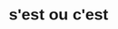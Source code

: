 # s'est ou c'est
<html lang="fr">

<head>
    <meta charset="UTF-8">
    <meta name="viewport" content="width=device-width, initial-scale=1.0">
    <title>Exercice - C'est vs S'est</title>
    <style>
        body {
            font-family: Arial, sans-serif;
            line-height: 1.6;
            margin: 20px;
        }

        .correct {
            color: green;
        }

        .incorrect {
            color: red;
        }

        .analyse {
            color: blue;
        }
    </style>
    <script>
        function verifier() {
            let reponsesCorrectes = ["c'est", "s'est", "c'est", "s'est", "c'est", "s'est", "c'est", "s'est", "c'est", "s'est",
                                     "c'est", "s'est", "c'est", "s'est", "c'est", "s'est", "c'est", "s'est", "c'est", "s'est"];
            let score = 0;

            for (let i = 0; i < reponsesCorrectes.length; i++) {
                let userInput = document.getElementById('reponse' + (i + 1)).value.trim().toLowerCase();
                let feedback = document.getElementById('feedback' + (i + 1));
                let analyse = document.getElementById('analyse' + (i + 1));

                if (userInput === reponsesCorrectes[i]) {
                    feedback.innerText = "✔️ Correct";
                    feedback.className = "correct";
                    analyse.innerText = "";
                    score++;
                } else {
                    feedback.innerText = "❌ Incorrect";
                    feedback.className = "incorrect";
                    analyse.innerText = `La bonne réponse est "${reponsesCorrectes[i]}". Rappel : "c'est" est une contraction de "cela est", tandis que "s'est" est le pronom réfléchi "se" suivi de la forme du verbe "être" à la troisième personne du singulier.`;
                    analyse.className = "analyse";
                }
            }

            document.getElementById('score').innerText = `Votre score : ${score}/${reponsesCorrectes.length}`;
        }
    </script>
</head>

<body>
    <h2>Règle : "c'est" vs "s'est"</h2>
    <p>
        - <b>"c'est"</b> est une contraction de "cela est". Il est utilisé pour identifier ou expliquer quelque chose. Exemple : "C'est incroyable !".<br>
        - <b>"s'est"</b> est la combinaison du pronom réfléchi "se" et de la forme du verbe "être" à la troisième personne. Il est utilisé dans les phrases pronominales. Exemple : "Il s'est levé tôt ce matin".
    </p>

    <h2>Exercice - Complétez avec "c'est" ou "s'est"</h2>

    <!-- Génération des 20 questions -->
    <div id="exercices">
        <p>1. ___ incroyable de voir ça !</p>
        <input type="text" id="reponse1"> <span id="feedback1"></span><br>
        <p id="analyse1"></p><br>

        <p>2. Il ___ levé très tôt ce matin.</p>
        <input type="text" id="reponse2"> <span id="feedback2"></span><br>
        <p id="analyse2"></p><br>

        <p>3. ___ la première fois que je vois ça.</p>
        <input type="text" id="reponse3"> <span id="feedback3"></span><br>
        <p id="analyse3"></p><br>

        <p>4. Elle ___ préparée pour l'examen.</p>
        <input type="text" id="reponse4"> <span id="feedback4"></span><br>
        <p id="analyse4"></p><br>

        <p>5. ___ une belle journée aujourd'hui.</p>
        <input type="text" id="reponse5"> <span id="feedback5"></span><br>
        <p id="analyse5"></p><br>

        <p>6. Il ___ souvenu de tout ce qu'il avait appris.</p>
        <input type="text" id="reponse6"> <span id="feedback6"></span><br>
        <p id="analyse6"></p><br>

        <p>7. ___ un plaisir de vous rencontrer.</p>
        <input type="text" id="reponse7"> <span id="feedback7"></span><br>
        <p id="analyse7"></p><br>

        <p>8. Elle ___ rendue à Paris la semaine dernière.</p>
        <input type="text" id="reponse8"> <span id="feedback8"></span><br>
        <p id="analyse8"></p><br>

        <p>9. ___ bien dommage qu'il pleuve.</p>
        <input type="text" id="reponse9"> <span id="feedback9"></span><br>
        <p id="analyse9"></p><br>

        <p>10. Il ___ perdu en chemin.</p>
        <input type="text" id="reponse10"> <span id="feedback10"></span><br>
        <p id="analyse10"></p><br>

        <p>11. ___ difficile de prendre une décision.</p>
        <input type="text" id="reponse11"> <span id="feedback11"></span><br>
        <p id="analyse11"></p><br>

        <p>12. Elle ___ blessée en jouant au football.</p>
        <input type="text" id="reponse12"> <span id="feedback12"></span><br>
        <p id="analyse12"></p><br>

        <p>13. ___ tout à fait normal de se sentir ainsi.</p>
        <input type="text" id="reponse13"> <span id="feedback13"></span><br>
        <p id="analyse13"></p><br>

        <p>14. Il ___ arrêté devant la boutique.</p>
        <input type="text" id="reponse14"> <span id="feedback14"></span><br>
        <p id="analyse14"></p><br>

        <p>15. ___ incroyable de voir autant de monde.</p>
        <input type="text" id="reponse15"> <span id="feedback15"></span><br>
        <p id="analyse15"></p><br>

        <p>16. Elle ___ rendue compte de son erreur.</p>
        <input type="text" id="reponse16"> <span id="feedback16"></span><br>
        <p id="analyse16"></p><br>

        <p>17. ___ un beau cadeau qu'il a reçu.</p>
        <input type="text" id="reponse17"> <span id="feedback17"></span><br>
        <p id="analyse17"></p><br>

        <p>18. Il ___ trompé de chemin.</p>
        <input type="text" id="reponse18"> <span id="feedback18"></span><br>
        <p id="analyse18"></p><br>

        <p>19. ___ vraiment gentil de ta part.</p>
        <input type="text" id="reponse19"> <span id="feedback19"></span><br>
        <p id="analyse19"></p><br>

        <p>20. Elle ___ évanouie de fatigue.</p>
        <input type="text" id="reponse20"> <span id="feedback20"></span><br>
        <p id="analyse20"></p><br>
    </div>

    <button onclick="verifier()">Vérifier</button>
    <p id="score"></p>
</body>

</html>
